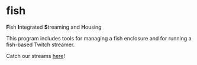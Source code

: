 # fish
**F**ish **I**ntegrated **S**treaming and **H**ousing

This program includes tools for managing a fish enclosure and for running a fish-based Twitch streamer.

Catch our streams [here](https://www.twitch.tv/chickwensrule)!
